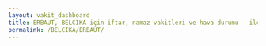 ```yaml
---
layout: vakit_dashboard
title: ERBAUT, BELCIKA için iftar, namaz vakitleri ve hava durumu - ilçe/eyalet seç
permalink: /BELCIKA/ERBAUT/
---
```


<script type="text/javascript">
  var GLOBAL_COUNTRY = 'BELCIKA';
  var GLOBAL_CITY = 'ERBAUT';
  var GLOBAL_STATE = '';
  var lat = 72;
  var lon = 21;
</script>
